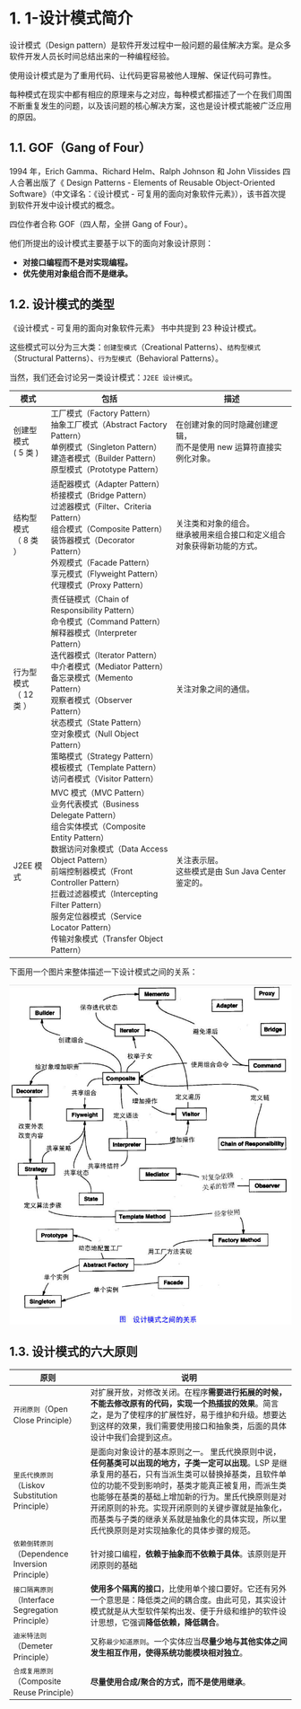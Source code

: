 # 1. 1-设计模式简介

设计模式（Design pattern）是软件开发过程中一般问题的最佳解决方案。是众多软件开发人员长时间总结出来的一种编程经验。

使用设计模式是为了重用代码、让代码更容易被他人理解、保证代码可靠性。

每种模式在现实中都有相应的原理来与之对应，每种模式都描述了一个在我们周围不断重复发生的问题，以及该问题的核心解决方案，这也是设计模式能被广泛应用的原因。

## 1.1. GOF（Gang of Four）

1994 年，Erich Gamma、Richard Helm、Ralph Johnson 和 John Vlissides 四人合著出版了《 Design Patterns - Elements of Reusable Object-Oriented Software》（中文译名：《设计模式 - 可复用的面向对象软件元素》），该书首次提到软件开发中设计模式的概念。

四位作者合称 GOF（四人帮，全拼 Gang of Four）。

他们所提出的设计模式主要基于以下的面向对象设计原则：

* **对接口编程而不是对实现编程。**
* **优先使用对象组合而不是继承。**

## 1.2. 设计模式的类型

《设计模式 - 可复用的面向对象软件元素》 书中共提到 23 种设计模式。

这些模式可以分为三大类：`创建型模式`（Creational Patterns）、`结构型模式`（Structural Patterns）、`行为型模式`（Behavioral Patterns）。

当然，我们还会讨论另一类设计模式：`J2EE 设计模式`。

模式 | 包括 | 描述
---|---|---
创建型模式 <br> ( 5 类 )|工厂模式（Factory Pattern）<br>抽象工厂模式（Abstract Factory Pattern）<br>单例模式（Singleton Pattern）<br>建造者模式（Builder Pattern）<br>原型模式（Prototype Pattern）| 在创建对象的同时隐藏创建逻辑，<br>而不是使用 new 运算符直接实例化对象。| 
结构型模式 <br>（ 8 类 ） | 适配器模式（Adapter Pattern）<br>桥接模式（Bridge Pattern）<br>过滤器模式（Filter、Criteria Pattern）<br>组合模式（Composite Pattern）<br>装饰器模式（Decorator Pattern）<br>外观模式（Facade Pattern）<br>享元模式（Flyweight Pattern）<br>代理模式（Proxy Pattern） | 关注类和对象的组合。<br>继承被用来组合接口和定义组合对象获得新功能的方式。
行为型模式 <br>（ 12 类 ） | 责任链模式（Chain of Responsibility Pattern）<br>命令模式（Command Pattern）<br>解释器模式（Interpreter Pattern）<br>迭代器模式（Iterator Pattern）<br>中介者模式（Mediator Pattern）<br>备忘录模式（Memento Pattern）<br>观察者模式（Observer Pattern）<br>状态模式（State Pattern）<br>空对象模式（Null Object Pattern）<br>策略模式（Strategy Pattern）<br>模板模式（Template Pattern）<br>访问者模式（Visitor Pattern）| 关注对象之间的通信。
J2EE 模式 | MVC 模式（MVC Pattern）<br>业务代表模式（Business Delegate Pattern）<br>组合实体模式（Composite Entity Pattern）<br>数据访问对象模式（Data Access Object Pattern）<br>前端控制器模式（Front Controller Pattern）<br>拦截过滤器模式（Intercepting Filter Pattern）<br>服务定位器模式（Service Locator Pattern）<br>传输对象模式（Transfer Object Pattern）| 关注表示层。<br>这些模式是由 Sun Java Center 鉴定的。

下面用一个图片来整体描述一下设计模式之间的关系：

![](pics/20220322084631365_11002932.png)

## 1.3. 设计模式的六大原则

原则 |说明
---|---
`开闭原则`（Open Close Principle）|对扩展开放，对修改关闭。在程序**需要进行拓展的时候，不能去修改原有的代码，实现一个热插拔的效果**。简言之，是为了使程序的扩展性好，易于维护和升级。想要达到这样的效果，我们需要使用接口和抽象类，后面的具体设计中我们会提到这点。
`里氏代换原则`（Liskov Substitution Principle）|是面向对象设计的基本原则之一。 里氏代换原则中说，**任何基类可以出现的地方，子类一定可以出现**。LSP 是继承复用的基石，只有当派生类可以替换掉基类，且软件单位的功能不受到影响时，基类才能真正被复用，而派生类也能够在基类的基础上增加新的行为。里氏代换原则是对开闭原则的补充。实现开闭原则的关键步骤就是抽象化，而基类与子类的继承关系就是抽象化的具体实现，所以里氏代换原则是对实现抽象化的具体步骤的规范。
`依赖倒转原则`（Dependence Inversion Principle）|针对接口编程，**依赖于抽象而不依赖于具体**。该原则是开闭原则的基础
`接口隔离原则`（Interface Segregation Principle） |**使用多个隔离的接口**，比使用单个接口要好。它还有另外一个意思是：降低类之间的耦合度。由此可见，其实设计模式就是从大型软件架构出发、便于升级和维护的软件设计思想，它强调**降低依赖，降低耦合**。
`迪米特法则` （Demeter Principle）|又称`最少知道原则`。一个实体应当**尽量少地与其他实体之间发生相互作用，使得系统功能模块相对独立**。
`合成复用原则`（Composite Reuse Principle）|**尽量使用合成/聚合的方式，而不是使用继承**。